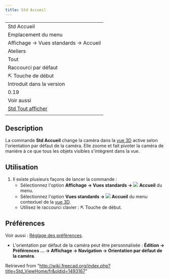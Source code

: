 ```yaml
---
title: Std Accueil
---
```

|  |
| --- |
| Std Accueil |
| Emplacement du menu |
| Affichage → Vues standards → Accueil |
| Ateliers |
| Tout |
| Raccourci par défaut |
| ⇱ Touche de début |
| Introduit dans la version |
| 0.19 |
| Voir aussi |
| [Std Tout afficher](/Std_ViewFitAll/fr "Std ViewFitAll/fr") |
|  |

## Description

La commande **Std Accueil** change la caméra dans la [vue 3D](/3D_view/fr "3D view/fr") active selon l'orientation par défaut de la caméra. Elle zoome et fait pivoter la caméra de manière à ce que tous les objets visibles s'intègrent dans la vue.

## Utilisation

1. Il existe plusieurs façons de lancer la commande :
   * Sélectionnez l'option **Affichage → Vues standards → ![](/images/Std_ViewHome.svg) Accueil** du menu.
   * Sélectionnez l'option **Vues standards → ![](/images/Std_ViewHome.svg) Accueil** du menu contextuel de la [vue 3D](/3D_view/fr "3D view/fr").
   * Utilisez le raccourci clavier : ⇱ Touche de début.

## Préférences

Voir aussi : [Réglage des préférences](/Preferences_Editor/fr "Preferences Editor/fr").

* L'orientation par défaut de la caméra peut être personnalisée : **Édition → Préférences ... → Affichage → Navigation → Orientation par défaut de la caméra**.

Retrieved from "<http://wiki.freecad.org/index.php?title=Std_ViewHome/fr&oldid=1493167>"